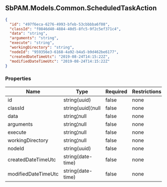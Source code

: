 
<h2 id="tocS_SbPAM.Models.Common.ScheduledTaskAction">SbPAM.Models.Common.ScheduledTaskAction</h2>

<a id="schemasbpam.models.common.scheduledtaskaction"></a>
<a id="schema_SbPAM.Models.Common.ScheduledTaskAction"></a>
<a id="tocSsbpam.models.common.scheduledtaskaction"></a>
<a id="tocssbpam.models.common.scheduledtaskaction"></a>

```json
{
  "id": "497f6eca-6276-4993-bfeb-53cbbbba6f08",
  "classId": "f0846d40-4884-40d5-8fc5-9f2c5ef371c4",
  "data": "string",
  "arguments": "string",
  "execute": "string",
  "workingDirectory": "string",
  "nodeId": "959356e3-6168-4a92-b4a5-b9d462be6177",
  "createdDateTimeUtc": "2019-08-24T14:15:22Z",
  "modifiedDateTimeUtc": "2019-08-24T14:15:22Z"
}

```

### Properties

|Name|Type|Required|Restrictions|Description|
|---|---|---|---|---|
|id|string(uuid)|false|none|none|
|classId|string(uuid)¦null|false|none|none|
|data|string¦null|false|none|none|
|arguments|string¦null|false|none|none|
|execute|string¦null|false|none|none|
|workingDirectory|string¦null|false|none|none|
|nodeId|string(uuid)|false|none|none|
|createdDateTimeUtc|string(date-time)|false|none|none|
|modifiedDateTimeUtc|string(date-time)|false|none|none|


